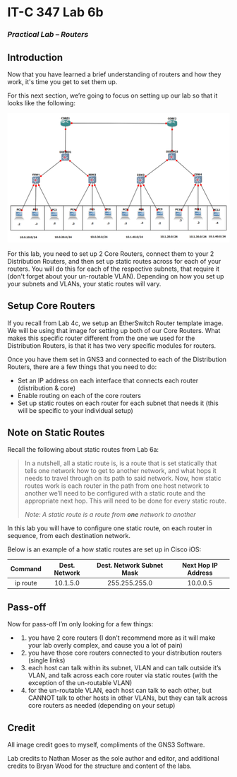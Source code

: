 # IT-C 347 Lab 6b
### *Practical Lab – Routers*
## Introduction

Now that you have learned a brief understanding of routers and how they work, it's time you get to set them up.

For this next section, we’re going to focus on setting up our lab so that it looks like the following:
 
![Lab 6 Completed](/assets/images/gns3/Lab-6.png)

For this lab, you need to set up 2 Core Routers, connect them to your 2 Distribution Routers, and then set up static routes across for each of your routers. You will do this for each of the respective subnets, that require it (don't forget about your un-routable VLAN). Depending on how you set up your subnets and VLANs, your static routes will vary.

## Setup Core Routers

If you recall from Lab 4c, we setup an EtherSwitch Router template image. We will be using that image for setting up both of our Core Routers. What makes this specific router different from the one we used for the Distribution Routers, is that it has two very specific modules for routers. 

Once you have them set in GNS3 and connected to each of the Distribution Routers, there are a few things that you need to do:
-	Set an IP address on each interface that connects each router (distribution & core)
-	Enable routing on each of the core routers
-	Set up static routes on each router for each subnet that needs it (this will be specific to your individual setup)

## Note on Static Routes

Recall the following about static routes from Lab 6a:

> In a nutshell, all a static route is, is a route that is set statically that tells one network how to get to another network, and what hops it needs to travel through on its path to said network. Now, how static routes work is each router in the path from one host network to another we’ll need to be configured with a static route and the appropriate next hop. This will need to be done for every static route.
>
> *Note: A static route is a route from **one** network to another*

In this lab you will have to configure one static route, on each router in sequence, from each destination network.

Below is an example of a how static routes are set up in Cisco iOS:

| Command	| Dest. Network	| Dest. Network Subnet Mask	| Next Hop IP Address |
| :------: | :------: | :------: | :------: |
| ip route	| 10.1.5.0	| 255.255.255.0	| 10.0.0.5 |

## Pass-off

Now for pass-off I’m only looking for a few things:

-	1) you have 2 core routers (I don’t recommend more as it will make your lab overly complex, and cause you a lot of pain)
-	2) you have those core routers connected to your distribution routers (single links)
-	3) each host can talk within its subnet, VLAN and can talk outside it’s VLAN, and talk across each core router via static routes (with the exception of the un-routable VLAN)
-	4) for the un-routable VLAN, each host can talk to each other, but CANNOT talk to other hosts in other VLANs, but they can talk across core routers as needed (depending on your setup)

## Credit

All image credit goes to myself, compliments of the GNS3 Software.

Lab credits to Nathan Moser as the sole author and editor, and additional credits to Bryan Wood for the structure and content of the labs.

